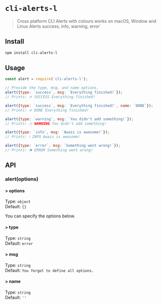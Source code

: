 # `cli-alerts-l`

> Cross platform CLI Alerts with colours works on macOS, Window and Linux Alerts success, info, warning, error`

## Install

```sh
npm install cli-alerts-l
```

## Usage

```js
const alert = require('cli-alerts-l');

// Provide the type, msg, and name options.
alert({type: `success`, msg: `Everything finished!`});
// Prints: ✔ SUCCESS Everything finished!

alert({type: `success`, msg: `Everything finished!`, name: `DONE`});
// Prints: ✔ DONE Everything finished!

alert({type: `warning`, msg: `You didn't add something!`});
// Prints: ⚠ WARNING You didn't add something!

alert({type: `info`, msg: `Awais is awesome!`});
// Prints: ℹ INFO Awais is awesome!

alert({type: `error`, msg: `Something went wrong!`});
// Prints: ✖ ERROR Something went wrong!

```

## API

### alert(options)

#### > options

Type: `object` <br>
Default: `{}`

You can specify the options below.

#### > type

Type: `string` <br>
Default: `error`

#### > msg

Type: `string` <br>
Default: `You forgot to define all options.`

#### > name

Type: `string` <br>
Default: `''`

